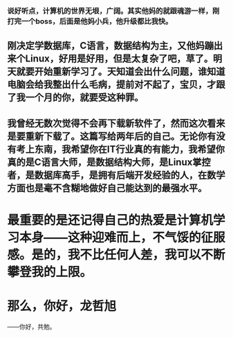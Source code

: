 ### 说好听点，计算机的世界无垠，广阔。其实他妈的就跟魂游一样，刚打完一个boss，后面是他妈小兵，他升级都比我快。

## 刚决定学数据库，C语言，数据结构为主，又他妈蹦出来个Linux，好用是好用，但是太复杂了吧，草了。明天就要开始重新学习了。天知道会出什么问题，谁知道电脑会给我整出什么毛病，提前对不起了，宝贝，才跟了我一个月的你，就要受这种罪。

## 我曾经无数次觉得不会再下载新软件了，然而这次看来是要重新下载了。这篇写给两年后的自己。无论你有没有考上东南，我希望你在IT行业真的有能力，我希望你真的是C语言大师，是数据结构大师，是Linux掌控者，是数据库高手，是拥有后端开发经验的人，在数学方面也是毫不含糊地做好自己能达到的最强水平。

# 最重要的是还记得自己的热爱是计算机学习本身——这种迎难而上，不气馁的征服感。是的，我不比任何人差，我可以不断攀登我的上限。

# 那么，你好，龙哲旭
  ——你好，共勉。


